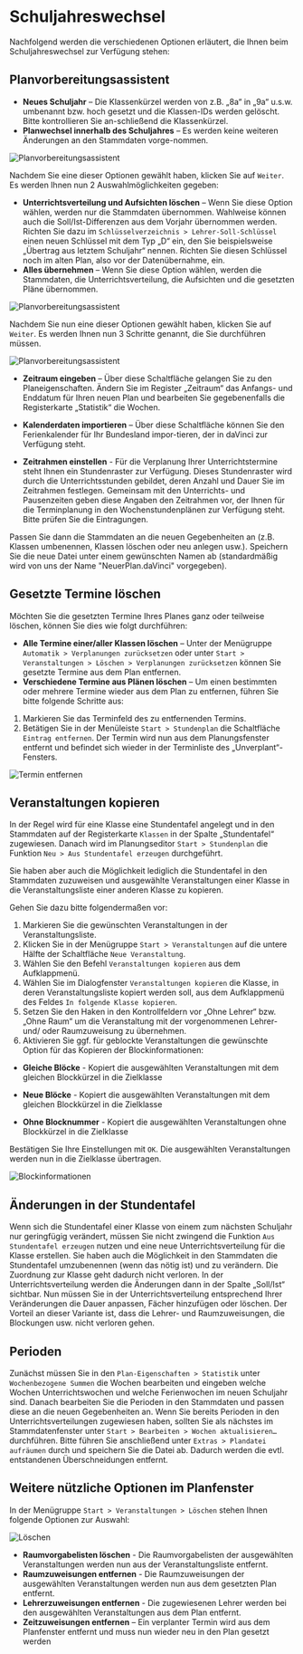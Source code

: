 # Schuljahreswechsel

Nachfolgend werden die verschiedenen Optionen erläutert, die Ihnen beim Schuljahreswechsel zur Verfügung stehen:  

## Planvorbereitungsassistent

* **Neues Schuljahr** – Die Klassenkürzel werden von z.B. „8a“ in „9a“ u.s.w. umbenannt bzw. hoch gesetzt und die Klassen-IDs werden gelöscht. Bitte kontrollieren Sie an-schließend die Klassenkürzel.
* **Planwechsel innerhalb des Schuljahres** – Es werden keine weiteren Änderungen an den Stammdaten vorge-nommen.

![Planvorbereitungsassistent](/assets/images/stundenplan/07.png)

Nachdem Sie eine dieser Optionen gewählt haben, klicken Sie auf `Weiter`. Es werden Ihnen nun 2 Auswahlmöglichkeiten gegeben: 

* **Unterrichtsverteilung und Aufsichten löschen** – Wenn Sie diese Option wählen, werden nur die Stammdaten übernommen. Wahlweise können auch die Soll/Ist-Differenzen aus dem Vorjahr übernommen werden. Richten Sie dazu im `Schlüsselverzeichnis > Lehrer-Soll-Schlüssel` einen neuen Schlüssel mit dem Typ „D“ ein, den Sie beispielsweise „Übertrag aus letztem Schuljahr“ nennen. Richten Sie diesen Schlüssel noch im alten Plan, also vor der Datenübernahme, ein.
* **Alles übernehmen** – Wenn Sie diese Option wählen, werden die Stammdaten, die Unterrichtsverteilung, die Aufsichten und die gesetzten Pläne übernommen.

![Planvorbereitungsassistent](/assets/images/stundenplan/08.png)

Nachdem Sie nun eine dieser Optionen gewählt haben, klicken Sie auf `Weiter`. Es werden Ihnen nun 3 Schritte genannt, die Sie durchführen müssen.

![Planvorbereitungsassistent](/assets/images/stundenplan/09.png)

* **Zeitraum eingeben** – Über diese Schaltfläche gelangen Sie zu den Planeigenschaften. Ändern Sie im Register „Zeitraum“ das Anfangs- und Enddatum für Ihren neuen Plan und bearbeiten Sie gegebenenfalls die Registerkarte „Statistik“ die Wochen. 

* **Kalenderdaten importieren** – Über diese Schaltfläche können Sie den Ferienkalender für Ihr Bundesland impor-tieren, der in daVinci zur Verfügung steht. 

* **Zeitrahmen einstellen** - Für die Verplanung Ihrer Unterrichtstermine steht Ihnen ein Stundenraster zur Verfügung. Dieses Stundenraster wird durch die Unterrichtsstunden gebildet, deren Anzahl und Dauer Sie im Zeitrahmen festlegen. Gemeinsam mit den Unterrichts- und Pausenzeiten geben diese Angaben den Zeitrahmen vor, der Ihnen für die Terminplanung in den Wochenstundenplänen zur Verfügung steht. Bitte prüfen Sie die Eintragungen.

Passen Sie dann die Stammdaten an die neuen Gegebenheiten an (z.B. Klassen umbenennen, Klassen löschen oder neu anlegen usw.). Speichern Sie die neue Datei unter einem gewünschten Namen ab (standardmäßig wird von uns der Name "NeuerPlan.daVinci" vorgegeben).

## Gesetzte Termine löschen

Möchten Sie die gesetzten Termine Ihres Planes ganz oder teilweise löschen, können Sie dies wie folgt durchführen:

* **Alle Termine einer/aller Klassen löschen** – Unter der Menügruppe `Automatik > Verplanungen zurücksetzen` oder unter `Start > Veranstaltungen > Löschen > Verplanungen zurücksetzen` können Sie gesetzte Termine aus dem Plan entfernen.
* **Verschiedene Termine aus Plänen löschen** – Um einen bestimmten oder mehrere Termine wieder aus dem Plan zu entfernen, führen Sie bitte folgende Schritte aus:
  
1. Markieren Sie das Terminfeld des zu entfernenden Termins.
2. Betätigen Sie in der Menüleiste `Start > Stundenplan` die Schaltfläche `Eintrag entfernen`. Der Termin wird nun aus dem Planungsfenster entfernt und befindet sich wieder in der Terminliste des „Unverplant“-Fensters.

![Termin entfernen](/assets/images/stundenplan/10.png)

## Veranstaltungen kopieren

In der Regel wird für eine Klasse eine Stundentafel angelegt und in den Stammdaten auf der Registerkarte `Klassen` in der Spalte „Stundentafel“ zugewiesen. Danach wird im Planungseditor `Start > Stundenplan` die Funktion `Neu > Aus Stundentafel erzeugen` durchgeführt.

Sie haben aber auch die Möglichkeit lediglich die Stundentafel in den Stammdaten zuzuweisen und ausgewählte Veranstaltungen einer Klasse in die Veranstaltungsliste einer anderen Klasse zu kopieren.

Gehen Sie dazu bitte folgendermaßen vor: 

1. Markieren Sie die gewünschten Veranstaltungen in der Veranstaltungsliste.
2. Klicken Sie in der Menügruppe `Start > Veranstaltungen` auf die untere Hälfte der Schaltfläche `Neue Veranstaltung`.
3. Wählen Sie den Befehl `Veranstaltungen kopieren` aus dem Aufklappmenü.
4. Wählen Sie im Dialogfenster `Veranstaltungen kopieren` die Klasse, in deren Veranstaltungsliste kopiert werden soll, aus dem Aufklappmenü des Feldes `In folgende Klasse kopieren`.
5. Setzen Sie den Haken in den Kontrollfeldern vor „Ohne Lehrer“ bzw. „Ohne Raum“ um die Veranstaltung mit der vorgenommenen Lehrer- und/ oder Raumzuweisung zu übernehmen.
6. Aktivieren Sie ggf. für geblockte Veranstaltungen die gewünschte Option für das Kopieren der Blockinformationen:


* **Gleiche Blöcke** - Kopiert die ausgewählten Veranstaltungen mit dem gleichen Blockkürzel in die Zielklasse
   
* **Neue Blöcke** - Kopiert die ausgewählten Veranstaltungen mit dem gleichen Blockkürzel in die Zielklasse
  
* **Ohne Blocknummer** - Kopiert die ausgewählten Veranstaltungen ohne Blockkürzel in die Zielklasse

Bestätigen Sie Ihre Einstellungen mit `OK`. Die ausgewählten Veranstaltungen werden nun in die Zielklasse übertragen.

![Blockinformationen](/assets/images/stundenplan/11.png)

## Änderungen in der Stundentafel

Wenn sich die Stundentafel einer Klasse von einem zum nächsten Schuljahr nur geringfügig verändert, müssen Sie nicht zwingend die Funktion `Aus Stundentafel erzeugen` nutzen und eine neue Unterrichtsverteilung für die Klasse erstellen. Sie haben auch die Möglichkeit in den Stammdaten die Stundentafel umzubenennen (wenn das nötig ist) und zu verändern. Die Zuordnung zur Klasse geht dadurch nicht verloren. In der Unterrichtsverteilung werden die Änderungen dann in der Spalte „Soll/Ist“ sichtbar. Nun müssen Sie in der Unterrichtsverteilung entsprechend Ihrer Veränderungen die Dauer anpassen, Fächer hinzufügen oder löschen. Der Vorteil an dieser Variante ist, dass die Lehrer- und Raumzuweisungen, die Blockungen usw. nicht verloren gehen.

## Perioden

Zunächst müssen Sie in den `Plan-Eigenschaften > Statistik` unter `Wochenbezogene Summen` die Wochen bearbeiten und eingeben welche Wochen Unterrichtswochen und welche Ferienwochen im neuen Schuljahr sind.
Danach bearbeiten Sie die Perioden in den Stammdaten und passen diese an die neuen Gegebenheiten an.
Wenn Sie bereits Perioden in den Unterrichtsverteilungen zugewiesen haben, sollten Sie als nächstes im Stammdatenfenster unter `Start > Bearbeiten > Wochen aktualisieren…` durchführen. Bitte führen Sie anschließend unter `Extras > Plandatei aufräumen` durch und speichern Sie die Datei ab. Dadurch werden die evtl. entstandenen Überschneidungen entfernt.

## Weitere nützliche Optionen im Planfenster

In der Menügruppe `Start > Veranstaltungen > Löschen` stehen Ihnen folgende Optionen zur Auswahl:

![Löschen](/assets/images/stundenplan/12.png)

* **Raumvorgabelisten löschen** - Die Raumvorgabelisten der ausgewählten Veranstaltungen werden nun aus der Veranstaltungsliste entfernt.
* **Raumzuweisungen entfernen** - Die Raumzuweisungen der ausgewählten Veranstaltungen werden nun aus dem gesetzten Plan entfernt.
* **Lehrerzuweisungen entfernen** - Die zugewiesenen Lehrer werden bei den ausgewählten Veranstaltungen aus dem Plan entfernt.
* **Zeitzuweisungen entfernen** – Ein verplanter Termin wird aus dem Planfenster entfernt und muss nun wieder neu in den Plan gesetzt werden

